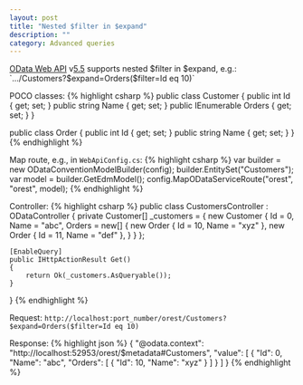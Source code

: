 ```yaml
---
layout: post
title: "Nested $filter in $expand"
description: ""
category: Advanced queries
---
```


[OData Web API](https://github.com/OData/WebApi) v[5.5](https://www.nuget.org/packages/Microsoft.AspNet.OData/5.5.0-beta) supports nested $filter in $expand, e.g.:
`.../Customers?$expand=Orders($filter=Id eq 10)`

POCO classes:
{% highlight csharp %}
public class Customer
{
    public int Id { get; set; }
    public string Name { get; set; }
    public IEnumerable<Order> Orders { get; set; }
}

public class Order
{
    public int Id { get; set; }
    public string Name { get; set; }
}
{% endhighlight %}

Map route, e.g., in `WebApiConfig.cs`:
{% highlight csharp %}
var builder = new ODataConventionModelBuilder(config);
builder.EntitySet<Customer>("Customers");
var model = builder.GetEdmModel();
config.MapODataServiceRoute("orest", "orest", model);
{% endhighlight %}

Controller:
{% highlight csharp %}
public class CustomersController : ODataController
{
    private Customer[] _customers =
    {
        new Customer
        {
            Id = 0,
            Name = "abc",
            Orders = new[]
            {
                new Order { Id = 10, Name = "xyz" },
                new Order { Id = 11, Name = "def" },
            }
        }
    };

    [EnableQuery]
    public IHttpActionResult Get()
    {
        return Ok(_customers.AsQueryable());
    }
}
{% endhighlight %}

Request:
`http://localhost:port_number/orest/Customers?$expand=Orders($filter=Id eq 10)`

Response:
{% highlight json %}
{
    "@odata.context": "http://localhost:52953/orest/$metadata#Customers",
    "value": [
        {
            "Id": 0,
            "Name": "abc",
            "Orders": [
                {
                    "Id": 10,
                    "Name": "xyz"
                }
            ]
        }
    ]
}
{% endhighlight %}
